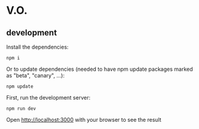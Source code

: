 # V.O.

## development

Install the dependencies:

```shell
npm i
```

Or to update dependencies (needed to have npm update packages marked as "beta", "canary", ...):

```shell
npm update
```

First, run the development server:

```shell
npm run dev
```

Open [http://localhost:3000](http://localhost:3000) with your browser to see the result